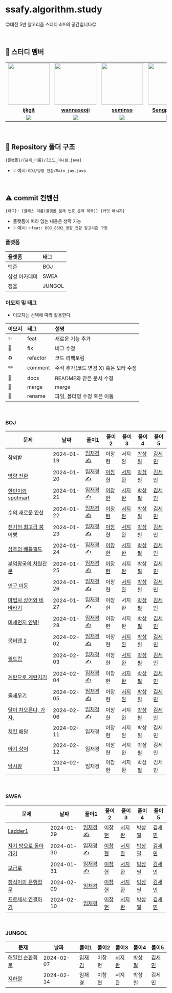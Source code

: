 # ssafy.algorithm.study
😊대전 5반 알고리즘 스터디 4조의 공간입니다😊

<br/>

## 🤖 스터디 멤버

<table>
 <tr>
    <td align="center"><a href="https://github.com/ijkgit"><img src="https://avatars.githubusercontent.com/ijkgit" width="130px;" alt=""></a></td>
    <td align="center"><a href="https://github.com/wannaseoji"><img src="https://avatars.githubusercontent.com/wannaseoji" width="130px;" alt=""></a></td>
    <td align="center"><a href="https://github.com/seminss"><img src="https://avatars.githubusercontent.com/seminss" width="130px;" alt=""></a></td>
    <td align="center"><a href="https://github.com/SangphilPark"><img src="https://avatars.githubusercontent.com/SangphilPark" width="130px;" alt=""></a></td>
    <td align="center"><a href="https://github.com/changhyeon12333"><img src="https://avatars.githubusercontent.com/changhyeon12333" width="130px;" alt=""></a></td>
  </tr>
  <tr>
    <td align="center"><a href="https://github.com/ijkgit"><b>ijkgit</b></a></td>
    <td align="center"><a href="https://github.com/wannaseoji"><b>wannaseoji</b></a></td>
    <td align="center"><a href="https://github.com/seminss"><b>seminss</b></a></td>
    <td align="center"><a href="https://github.com/SangphilPark"><b>SangphilPark</b></a></td>
    <td align="center"><a href="https://github.com/changhyeon12333"><b>changhyeon12333</b></a></td>
  </tr>
  <tr> 
    <td align="center"><img src="https://img.shields.io/badge/Java-007396.svg?&style=for-the-badge&logo=Java&logoColor=white"></td>
    <td align="center"><img src="https://img.shields.io/badge/Java-007396?style=for-the-badge&logo=java&logoColor=white"></td>
    <td align="center"><img src="https://img.shields.io/badge/Java-007396?style=for-the-badge&logo=java&logoColor=white"></td>
    <td align="center"><img src="https://img.shields.io/badge/Java-007396?style=for-the-badge&logo=java&logoColor=white"></td>
    <td align="center"><img src="https://img.shields.io/badge/Java-007396?style=for-the-badge&logo=java&logoColor=white"></td>
  </tr> 
</table>

<br/>

## 📁 Repository 폴더 구조
```
{플랫폼}/{문제_이름}/{코드_이니셜.java}
```

- 💡 예시: `BOJ/방향_전환/Main_jay.java`

<br/>

## ⚠️ commit 컨벤션

```
{태그}: {클래스 이름(플랫폼_문제 번호_문제 제목)} {커밋 메시지}
```

- 플랫폼에 따라 없는 내용은 생략 가능
- 💡 예시: `✨feat: BOJ_8382_방향_전환 알고리즘 구현`

### 플랫폼

| 플랫폼    | 태그  |
|:-------|:----|
| 백준     | BOJ |
| 삼성 아카데미 | SWEA |
| 정올 | JUNGOL |

### 이모지 및 태그

- 이모지는 선택에 따라 활용한다.

| 이모지 | 태그       | 설명                      |
|:----|:---------|:------------------------|
| ✨   | feat     | 새로운 기능 추가               |
| 🐛  | fix      | 버그 수정                   |
| ♻️  | refactor | 코드 리팩토링                 |
| ✏️  | comment  | 주석 추가(코드 변경 X) 혹은 오타 수정 |
| 📝  | docs     | README와 같은 문서 수정        |
| 🔀  | merge    | merge                   |
| 🚚  | rename   | 파일, 폴더명 수정 혹은 이동        |


<br/>

### BOJ
| 문제                                           | 날짜         |풀이1| 풀이2    | 풀이3 | 풀이4 | 풀이5                                                                                                          |
|----------------------------------------------|------------|---|--------|---|---|--------------------------------------------------------------------------------------------------------------|
| [참외밭](https://www.acmicpc.net/problem/2477)  | 2024-01-19 |[임재경](https://www.acmicpc.net/source/72035647)[✍️](https://develop247.tistory.com/438)|이창현|서지완|[박상필](https://www.acmicpc.net/source/72033039)| [김세민](https://www.acmicpc.net/source/72039552)                                                               |
| [방향 전환](https://swexpertacademy.com/main/code/problem/problemDetail.do) | 2024-01-20 |[임재경](https://swexpertacademy.com/main/code/problem/problemSubmitHistory.do?contestProbId=AWyNQrCahHcDFAVP)[✍️](https://develop247.tistory.com/435)|[이창현](https://swexpertacademy.com/main/code/problem/problemSubmitHistory.do?contestProbId=AWyNQrCahHcDFAVP)|[서지완](https://swexpertacademy.com/main/code/problem/problemSubmitHistory.do?contestProbId=AWyNQrCahHcDFAVP)|[박상필](https://swexpertacademy.com/main/code/problem/problemSubmitHistory.do?contestProbId=AWyNQrCahHcDFAVP)| [김세민](https://swexpertacademy.com/main/code/problem/problemSubmitHistory.do?contestProbId=AWyNQrCahHcDFAVP)  |
| [한빈이와 spotmart](https://swexpertacademy.com/main/code/problem/problemDetail.do?contestProbId=AW8Wj7cqbY0DFAXN) | 2024-01-21 |[임재경](https://swexpertacademy.com/main/code/problem/problemSubmitHistory.do?contestProbId=AW8Wj7cqbY0DFAXN)[✍️](https://develop247.tistory.com/440)|[이창현](https://swexpertacademy.com/main/code/problem/problemSubmitHistory.do?contestProbId=AW8Wj7cqbY0DFAXN)|[서지완](https://swexpertacademy.com/main/code/problem/problemSubmitHistory.do?contestProbId=AW8Wj7cqbY0DFAXN)|[박상필](https://swexpertacademy.com/main/code/problem/problemSubmitHistory.do?contestProbId=AW8Wj7cqbY0DFAXN)| [김세민](https://swexpertacademy.com/main/code/problem/problemSubmitHistory.do?contestProbId=AW8Wj7cqbY0DFAXN)  |
| [수의 새로운 연산](https://swexpertacademy.com/main/code/problem/problemDetail.do?contestProbId=AV2b-QGqADMBBASw) | 2024-01-22 |[임재경](https://swexpertacademy.com/main/code/problem/problemSubmitHistory.do?contestProbId=AV2b-QGqADMBBASw#)[✍️](https://develop247.tistory.com/443)|[이창현](https://swexpertacademy.com/main/code/problem/problemSubmitHistory.do?contestProbId=AV2b-QGqADMBBASw#)|[서지완](https://swexpertacademy.com/main/code/problem/problemSubmitHistory.do?contestProbId=AV2b-QGqADMBBASw#)|[박상필](https://swexpertacademy.com/main/code/problem/problemSubmitHistory.do?contestProbId=AV2b-QGqADMBBASw#)| [김세민](https://swexpertacademy.com/main/code/problem/problemSubmitHistory.do?contestProbId=AV2b-QGqADMBBASw#) |
| [진기의 최고급 붕어빵](https://swexpertacademy.com/main/code/problem/problemDetail.do?contestProbId=AV5LsaaqDzYDFAXc) | 2024-01-23 |[임재경](https://swexpertacademy.com/main/code/problem/problemSubmitHistory.do?contestProbId=AV5LsaaqDzYDFAXc)[✍️](https://develop247.tistory.com/444)|[이창현](https://swexpertacademy.com/main/code/problem/problemSubmitHistory.do?contestProbId=AV5LsaaqDzYDFAXc)|[서지완](https://swexpertacademy.com/main/code/problem/problemSubmitHistory.do?contestProbId=AV5LsaaqDzYDFAXc)|[박상필](https://swexpertacademy.com/main/code/problem/problemSubmitHistory.do?contestProbId=AV5LsaaqDzYDFAXc)| [김세민](https://swexpertacademy.com/main/code/problem/problemSubmitHistory.do?contestProbId=AV5LsaaqDzYDFAXc)  |
| [상호의 배틀필드](https://swexpertacademy.com/main/code/problem/problemDetail.do?contestProbId=AV5LyE7KD2ADFAXc) | 2024-01-24 |[임재경](https://swexpertacademy.com/main/code/problem/problemSubmitHistory.do?contestProbId=AV5LyE7KD2ADFAXc)[✍️](https://develop247.tistory.com/449)|[이창현](https://swexpertacademy.com/main/code/problem/problemSubmitHistory.do?contestProbId=AV5LyE7KD2ADFAXc)|[서지완](https://swexpertacademy.com/main/code/problem/problemSubmitHistory.do?contestProbId=AV5LyE7KD2ADFAXc)|[박상필](https://swexpertacademy.com/main/code/problem/problemSubmitHistory.do?contestProbId=AV5LyE7KD2ADFAXc)| [김세민](https://swexpertacademy.com/main/code/problem/problemSubmitHistory.do?contestProbId=AV5LyE7KD2ADFAXc)  |
| [부먹왕국의 차원관문](https://swexpertacademy.com/main/code/problem/problemDetail.do?contestProbId=AWuSgKpqmooDFASy) | 2024-01-25 |[임재경](https://swexpertacademy.com/main/code/problem/problemSubmitHistory.do?contestProbId=AWuSgKpqmooDFASy)[✍️](https://develop247.tistory.com/450)|[이창현](https://swexpertacademy.com/main/code/problem/problemSubmitHistory.do?contestProbId=AWuSgKpqmooDFASy)|[서지완](https://swexpertacademy.com/main/code/problem/problemSubmitHistory.do?contestProbId=AWuSgKpqmooDFASy)|[박상필](https://swexpertacademy.com/main/code/problem/problemSubmitHistory.do?contestProbId=AWuSgKpqmooDFASy)| [김세민](https://swexpertacademy.com/main/code/problem/problemSubmitHistory.do?contestProbId=AWuSgKpqmooDFASy)  |
|[인구 이동](https://www.acmicpc.net/problem/16234)|2024-01-26|[임재경](https://www.acmicpc.net/source/72681588)[✍️](https://develop247.tistory.com/461)|이창현|[서지완](https://www.acmicpc.net/source/72442201)|[박상필](https://www.acmicpc.net/source/72605777)| [김세민](https://www.acmicpc.net/source/72528670)|
|[마법사 상어와 비바라기](https://www.acmicpc.net/problem/21610)|2024-01-27|[임재경](https://www.acmicpc.net/source/72481179)[✍️](https://develop247.tistory.com/452)|이창현|서지완| [박상필](https://www.acmicpc.net/source/72615888) | [김세민](https://www.acmicpc.net/source/72896726)|
|[미세먼지 안녕!](https://www.acmicpc.net/problem/17144)|2024-01-28|[임재경](https://www.acmicpc.net/source/72514296)[✍️](https://develop247.tistory.com/453)|이창현|서지완| [박상필](https://www.acmicpc.net/source/72664198) | [김세민](https://www.acmicpc.net/source/72936621)|
|[봄버맨 2](https://www.acmicpc.net/problem/16919)|2024-02-02|[임재경](https://www.acmicpc.net/source/72793442)[✍️](https://develop247.tistory.com/474)|이창현|[서지완](https://www.acmicpc.net/source/72796800)| [박상필](https://www.acmicpc.net/source/72957646) | [김세민](https://www.acmicpc.net/source/72797013)|
|[월드컵](https://www.acmicpc.net/problem/6987)|2024-02-03|[임재경](https://www.acmicpc.net/source/72868756)[✍️](https://develop247.tistory.com/479)|이창현|[서지완](https://www.acmicpc.net/source/72884089)| [박상필](https://www.acmicpc.net/source/73023167) | [김세민](https://www.acmicpc.net/source/72855247)|
|[계란으로 계란치기](https://www.acmicpc.net/problem/16987)|2024-02-04|[임재경](https://www.acmicpc.net/source/72907896)[✍️](https://develop247.tistory.com/483)|이창현|[서지완](https://www.acmicpc.net/source/72937265)| [박상필](https://www.acmicpc.net/source/73050470) | [김세민](https://www.acmicpc.net/source/72896726)|
|[줄세우기](https://www.acmicpc.net/problem/2252)|2024-02-05|[임재경](https://www.acmicpc.net/source/72995281)[✍️](https://develop247.tistory.com/486)|이창현|[서지완](https://www.acmicpc.net/source/72991967)| [박상필](https://www.acmicpc.net/source/73052882) | [김세민](https://www.acmicpc.net/source/72982987)|
|[달이 차오른다, 가자.](https://www.acmicpc.net/problem/1194)|2024-02-06|[임재경](https://www.acmicpc.net/source/72971188)[✍️](https://develop247.tistory.com/484)|이창현|서지완| [박상필](https://www.acmicpc.net/source/73079541) | [김세민](https://www.acmicpc.net/source/73050130)|
|[치킨 배달](https://www.acmicpc.net/problem/15686)|2024-02-11|임재경|이창현|서지완|박상필| 김세민                                                                                                          |
|[아기 상어](https://www.acmicpc.net/problem/16236)|2024-02-12|임재경|이창현|서지완|박상필| 김세민                                                                                                          |
|[낚시왕](https://www.acmicpc.net/problem/17143)|2024-02-13|임재경|이창현|서지완|박상필| 김세민                                                                                                          |

<br/>

### SWEA 
| 문제                                           | 날짜         |풀이1| 풀이2    | 풀이3 | 풀이4 |풀이5|
|----------------------------------------------|------------|---|--------|---|---|----|
|[Ladder1](https://swexpertacademy.com/main/code/problem/problemDetail.do?contestProbId=AV14ABYKADACFAYh)|2024-01-29|[임재경](https://swexpertacademy.com/main/code/problem/problemSubmitHistory.do?contestProbId=AV14ABYKADACFAYh)[✍️](https://develop247.tistory.com/455)|[이창현](https://swexpertacademy.com/main/code/problem/problemSubmitHistory.do?contestProbId=AV14ABYKADACFAYh)|[서지완](https://swexpertacademy.com/main/code/problem/problemSubmitHistory.do?contestProbId=AV14ABYKADACFAYh)|[박상필](https://swexpertacademy.com/main/code/problem/problemSubmitHistory.do?contestProbId=AV14ABYKADACFAYh)|[김세민](https://swexpertacademy.com/main/code/problem/problemSubmitHistory.do?contestProbId=AV14ABYKADACFAYh)|
|[자기 방으로 돌아가기](https://swexpertacademy.com/main/code/problem/problemDetail.do?contestProbId=AWNcJ2sapZMDFAV8&categoryId=AWNcJ2sapZMDFAV8&categoryType=CODE&problemTitle=%EC%9E%90%EA%B8%B0+%EB%B0%A9&orderBy=FIRST_REG_DATETIME&selectCodeLang=ALL&select-1=&pageSize=10&pageIndex=1)|2024-01-30|[임재경](https://swexpertacademy.com/main/code/problem/problemSubmitHistory.do?contestProbId=AWNcJ2sapZMDFAV8)[✍️](https://develop247.tistory.com/456)|[이창현](https://swexpertacademy.com/main/code/problem/problemSubmitHistory.do?contestProbId=AWNcJ2sapZMDFAV8)|[서지완](https://swexpertacademy.com/main/code/problem/problemSubmitHistory.do?contestProbId=AWNcJ2sapZMDFAV8)|[박상필](https://swexpertacademy.com/main/code/problem/problemSubmitHistory.do?contestProbId=AWNcJ2sapZMDFAV8)|[김세민](https://swexpertacademy.com/main/code/problem/problemSubmitHistory.do?contestProbId=AWNcJ2sapZMDFAV8)|
|[보급로](https://swexpertacademy.com/main/code/problem/problemDetail.do?contestProbId=AV15QRX6APsCFAYD&categoryId=AV15QRX6APsCFAYD&categoryType=CODE&problemTitle=%EB%B3%B4%EA%B8%89%EB%A1%9C&orderBy=FIRST_REG_DATETIME&selectCodeLang=ALL&select-1=&pageSize=10&pageIndex=1)|2024-01-31|[임재경](https://swexpertacademy.com/main/code/problem/problemSubmitHistory.do?contestProbId=AV15QRX6APsCFAYD)[✍️](https://develop247.tistory.com/457)|[이창현](https://swexpertacademy.com/main/code/problem/problemSubmitHistory.do?contestProbId=AV15QRX6APsCFAYD)|[서지완](https://swexpertacademy.com/main/code/problem/problemSubmitHistory.do?contestProbId=AV15QRX6APsCFAYD)|[박상필](https://swexpertacademy.com/main/code/problem/problemSubmitHistory.do?contestProbId=AV15QRX6APsCFAYD)|[김세민](https://swexpertacademy.com/main/code/problem/problemSubmitHistory.do?contestProbId=AV15QRX6APsCFAYD)|
|[정식이의 은행업무](https://swexpertacademy.com/main/code/problem/problemDetail.do?contestProbId=AWMeRLz6kC0DFAXd)|2024-02-09|[임재경](https://swexpertacademy.com/main/code/problem/problemSubmitHistory.do?contestProbId=AWMeRLz6kC0DFAXd)|[이창현](https://swexpertacademy.com/main/code/problem/problemSubmitHistory.do?contestProbId=AWMeRLz6kC0DFAXd)|[서지완](https://swexpertacademy.com/main/code/problem/problemSubmitHistory.do?contestProbId=AWMeRLz6kC0DFAXd)|[박상필](https://swexpertacademy.com/main/code/problem/problemSubmitHistory.do?contestProbId=AWMeRLz6kC0DFAXd)|[김세민](https://swexpertacademy.com/main/code/problem/problemSubmitHistory.do?contestProbId=AWMeRLz6kC0DFAXd)|
|[프로세서 연결하기](https://swexpertacademy.com/main/code/problem/problemDetail.do?contestProbId=AV4suNtaXFEDFAUf)|2024-02-10|[임재경](https://swexpertacademy.com/main/code/problem/problemSolver.do?contestProbId=AV4suNtaXFEDFAUf)|[이창현](https://swexpertacademy.com/main/code/problem/problemSolver.do?contestProbId=AV4suNtaXFEDFAUf)|[서지완](https://swexpertacademy.com/main/code/problem/problemSolver.do?contestProbId=AV4suNtaXFEDFAUf)|[박상필](https://swexpertacademy.com/main/code/problem/problemSolver.do?contestProbId=AV4suNtaXFEDFAUf)|[김세민](https://swexpertacademy.com/main/code/problem/problemSolver.do?contestProbId=AV4suNtaXFEDFAUf)|

<br/>

### JUNGOL
| 문제                                           | 날짜         |풀이1| 풀이2    | 풀이3 | 풀이4 |풀이5|
|----------------------------------------------|------------|---|--------|---|---|----|
|[해밀턴 순환회로](https://www.jungol.co.kr/problem/1681?cursor=eyJwcm9ibGVtc2V0Ijo4LCJmaWVsZCI6MywiaWR4IjoxfQ%3D%3D)|2024-02-07|[임재경](https://jungol.co.kr/submission/8314936?problem=1681)|이창현|[서지완](https://github.com/ijkgit/ssafy.algorithm.study/blob/main/JOL/%ED%95%B4%EB%B0%80%ED%84%B4%20%EC%88%9C%ED%99%98%ED%9A%8C%EB%A1%9C/Main_jiwan.java)| [박상필](https://jungol.co.kr/submission/8317407?problem=1681) |[김세민](https://jungol.co.kr/submission/8322184?problem=1681)|
|[지하철](https://www.jungol.co.kr/problem/2097?cursor=eyJwcm9ibGVtc2V0Ijo4LCJmaWVsZCI6MywiaWR4IjoxfQ%3D%3D)|2024-02-14|임재경|이창현|서지완|박상필|김세민|
